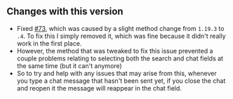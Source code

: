 ## Changes with this version
- Fixed [#73](https://www.github.com/mrbuilder1961/ChatPatches/issues/73), which was caused by a slight method change from `1.19.3` to `.4`. To fix this I simply removed it, which was fine 
  because it didn't really work in the first place.
- However, the method that was tweaked to fix this issue prevented a couple problems relating to selecting both the search and chat fields at the same time 
  (but it can't anymore)
- So to try and help with any issues that may arise from this, whenever you type a chat message that hasn't been sent yet, if you close the chat and reopen 
  it the message will reappear in the chat field.